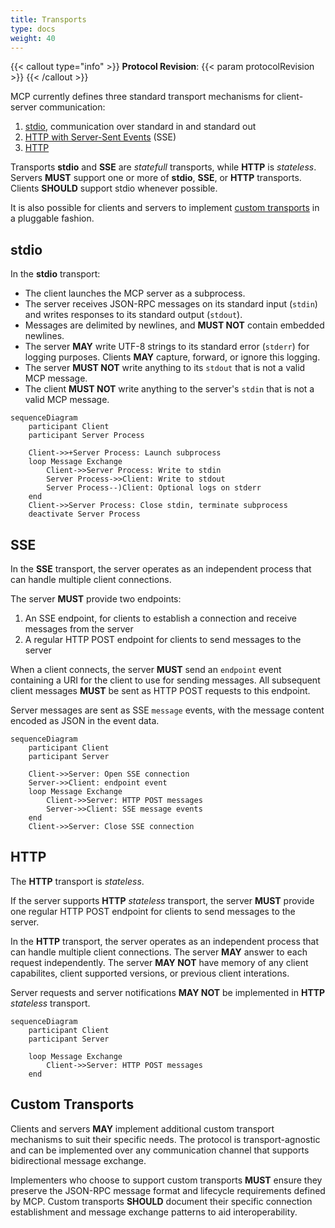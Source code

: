 ```yaml
---
title: Transports
type: docs
weight: 40
---
```


{{< callout type="info" >}} **Protocol Revision**: {{< param protocolRevision >}}
{{< /callout >}}

MCP currently defines three standard transport mechanisms for client-server communication:

1. [stdio](#stdio), communication over standard in and standard out
2. [HTTP with Server-Sent Events](#http-with-sse) (SSE)
3. [HTTP](#http-stateless)

Transports **stdio** and **SSE** are _statefull_ transports, while **HTTP** is _stateless_.
Servers **MUST** support one or more of **stdio**, **SSE**, or **HTTP** transports.
Clients **SHOULD** support stdio whenever possible.

It is also possible for clients and servers to implement
[custom transports](#custom-transports) in a pluggable fashion.

## stdio

In the **stdio** transport:

- The client launches the MCP server as a subprocess.
- The server receives JSON-RPC messages on its standard input (`stdin`) and writes
  responses to its standard output (`stdout`).
- Messages are delimited by newlines, and **MUST NOT** contain embedded newlines.
- The server **MAY** write UTF-8 strings to its standard error (`stderr`) for logging
  purposes. Clients **MAY** capture, forward, or ignore this logging.
- The server **MUST NOT** write anything to its `stdout` that is not a valid MCP message.
- The client **MUST NOT** write anything to the server's `stdin` that is not a valid MCP
  message.

```mermaid
sequenceDiagram
    participant Client
    participant Server Process

    Client->>+Server Process: Launch subprocess
    loop Message Exchange
        Client->>Server Process: Write to stdin
        Server Process->>Client: Write to stdout
        Server Process--)Client: Optional logs on stderr
    end
    Client->>Server Process: Close stdin, terminate subprocess
    deactivate Server Process
```

## SSE

In the **SSE** transport, the server operates as an independent process that can handle
multiple client connections.

The server **MUST** provide two endpoints:

1. An SSE endpoint, for clients to establish a connection and receive messages from the
   server
2. A regular HTTP POST endpoint for clients to send messages to the server

When a client connects, the server **MUST** send an `endpoint` event containing a URI for
the client to use for sending messages. All subsequent client messages **MUST** be sent
as HTTP POST requests to this endpoint.

Server messages are sent as SSE `message` events, with the message content encoded as
JSON in the event data.

```mermaid
sequenceDiagram
    participant Client
    participant Server

    Client->>Server: Open SSE connection
    Server->>Client: endpoint event
    loop Message Exchange
        Client->>Server: HTTP POST messages
        Server->>Client: SSE message events
    end
    Client->>Server: Close SSE connection
```

## HTTP

The **HTTP** transport is _stateless_. 

If the server supports **HTTP** _stateless_ transport, the server **MUST** provide
one regular HTTP POST endpoint for clients to send messages to the server.

In the **HTTP** transport, the server operates as an independent process that
can handle multiple client connections. The server **MAY** answer to each request
independently. The server **MAY NOT** have memory of any client capabilites, client
supported versions, or previous client interations.

Server requests and server notifications **MAY NOT** be implemented in **HTTP** _stateless_ transport.

```mermaid
sequenceDiagram
    participant Client
    participant Server

    loop Message Exchange
        Client->>Server: HTTP POST messages
    end
```

## Custom Transports

Clients and servers **MAY** implement additional custom transport mechanisms to suit
their specific needs. The protocol is transport-agnostic and can be implemented over any
communication channel that supports bidirectional message exchange.

Implementers who choose to support custom transports **MUST** ensure they preserve the
JSON-RPC message format and lifecycle requirements defined by MCP. Custom transports
**SHOULD** document their specific connection establishment and message exchange patterns
to aid interoperability.
